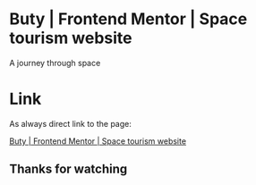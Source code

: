 # Buty | Frontend Mentor | Space tourism website

A journey through space

# Link

As always direct link to the page:

[Buty | Frontend Mentor | Space tourism website](https://buty06.github.io/space-tourism-website-main/)

## Thanks for watching